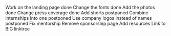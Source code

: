 Work on the landing page done
Change the fonts done
Add the photos done
Change press coverage done
Add shorts postponed
Combine internships into one postponed
Use company logos instead of names postponed
Fix mentorship
Remove sponsorship page
Add resources
Link to BIG linktree